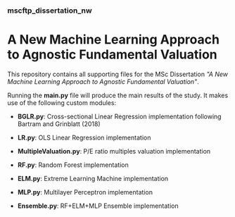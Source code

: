 ### mscftp_dissertation_nw


# A New Machine Learning Approach to Agnostic Fundamental Valuation


This repository contains all supporting files for the MSc Dissertation *"A New Machine Learning Approach to Agnostic Fundamental Valuation"*.

Running the **main.py** file will produce the main results of the study. It makes use of the following custom modules:

- **BGLR.py**: Cross-sectional Linear Regression implementation following Bartram and Grinblatt (2018)
- **LR.py**: OLS Linear Regression implementation
- **MultipleValuation.py**: P/E ratio multiples valuation implementation

- **RF.py**: Random Forest implementation
- **ELM.py**: Extreme Learning Machine implementation
- **MLP.py**: Multilayer Perceptron implementation
- **Ensemble.py**: RF+ELM+MLP Ensemble implementation 



